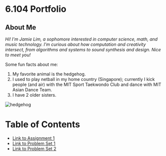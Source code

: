 # 6.104 Portfolio

## About Me
*Hi! I'm Jamie Lim, a sophomore interested in computer science, math, and music technology. I’m curious about how computation and creativity intersect, from algorithms and systems to sound synthesis and design. Nice to meet you!*

Some fun facts about me:
1. My favorite animal is the hedgehog.
2. I used to play netball in my home country (Singapore); currently I kick people (and air) with the MIT Sport Taekwondo Club and dance with MIT Asian Dance Team.
3. I have 2 older sisters.

![hedgehog](https://vetmed.illinois.edu/wp-content/uploads/2021/04/pc-keller-hedgehog.jpg)


# Table of Contents
- [Link to Assignment 1](assignments/assignment1.md)
- [Link to Problem Set 1](assignments/pset1.md)
- [Link to Problem Set 2](assignments/pset2.md)